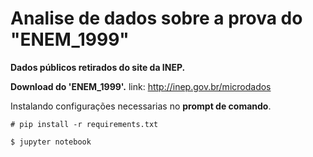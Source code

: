# Analise de dados sobre a prova do "ENEM_1999"


**Dados públicos retirados do site da INEP.**

**Download do 'ENEM_1999'.**
link:
http://inep.gov.br/microdados




Instalando configurações necessarias no **prompt de comando**.
```
# pip install -r requirements.txt
```
```
$ jupyter notebook
```
